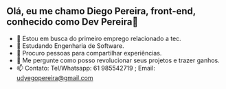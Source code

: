 ## Olá, eu me chamo Diego Pereira, front-end, conhecido como Dev Pereira👋

- 🔭 Estou em busca do primeiro emprego relacionado a tec.
- 🌱 Estudando Engenharia de Software.
- 👯 Procuro pessoas para compartilhar experiências.
- 💬 Me pergunte como posso revolucionar seus projetos e trazer ganhos.
- 📫 Contato: Tel/Whatsapp: 61 985542719 ; Email: udyegopereira@gmail.com


